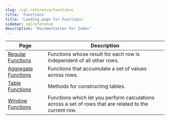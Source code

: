 ```yaml
---
slug: /sql-reference/functions
title: 'Functions'
title: 'Landing page for Functions'
sidebar: sqlreference
description: 'Documentation for Index'
---
```


| Page                                                                | Description                                                                                            |
|---------------------------------------------------------------------|--------------------------------------------------------------------------------------------------------|
| [Regular Functions](/sql-reference/functions/regular-functions)      | Functions whose result for each row is independent of all other rows.                                  |
| [Aggregate Functions](/sql-reference/aggregate-functions)   | Functions that  accumulate a set of values across rows.                                                |
| [Table Functions](/sql-reference/aggregate-functions)       | Methods for constructing tables.                                                                       |
| [Window Functions](/sql-reference/window-functions)         | Functions which let you perform calculations across a set of rows that are related to the current row. |